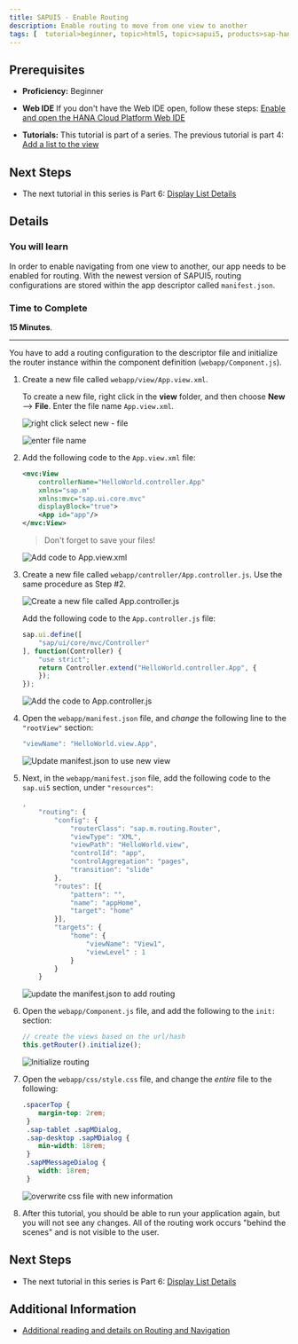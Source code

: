 ```yaml
---
title: SAPUI5 - Enable Routing
description: Enable routing to move from one view to another
tags: [  tutorial>beginner, topic>html5, topic>sapui5, products>sap-hana-cloud-platform ]
---
```

## Prerequisites  
 - **Proficiency:** Beginner 

 - **Web IDE** If you don't have the Web IDE open, follow these steps: [Enable and open the HANA Cloud Platform Web IDE](https://go.sap.com/developer/tutorials/sapui5-webide-open-webide.html)

 - **Tutorials:** This tutorial is part of a series.  The previous tutorial is part 4: [Add a list to the view](https://go.sap.com/developer/tutorials/sapui5-webide-add-list.html)

## Next Steps
 - The next tutorial in this series is Part 6: [Display List Details](https://go.sap.com/developer/tutorials/sapui5-webide-display-list-details.html)

## Details
### You will learn  
In order to enable navigating from one view to another, our app needs to be enabled for routing. With the newest version of SAPUI5, routing configurations are stored within the app descriptor called `manifest.json`.

### Time to Complete
**15 Minutes**.

---

You have to add a routing configuration to the descriptor file and initialize the router instance within the componentdefinition (`webapp/Component.js`).

1.  Create a new file called `webapp/view/App.view.xml`.  

    To create a new file, right click in the **view** folder, and then choose **New** --> **File**.  Enter the file name `App.view.xml`.
    
    ![right click select new - file](1.png)
    
    ![enter file name](1b.png)
    
2.  Add the following code to the `App.view.xml` file:

    ```xml
    <mvc:View		controllerName="HelloWorld.controller.App"		xmlns="sap.m"		xmlns:mvc="sap.ui.core.mvc"		displayBlock="true">		<App id="app"/>	</mvc:View>
	```
    > Don't forget to save your files!

    ![Add code to App.view.xml](2.png)
  
3.  Create a new file called `webapp/controller/App.controller.js`.  Use the same procedure as Step #2.

    ![Create a new file called App.controller.js](3.png)

    Add the following code to the `App.controller.js` file:

	```Javascript
	sap.ui.define([		"sap/ui/core/mvc/Controller"	], function(Controller) {		"use strict";		return Controller.extend("HelloWorld.controller.App", {		});	});
	```

    ![Add the code to App.controller.js](3b.png)

4.  Open the `webapp/manifest.json` file, and *change* the following line to the `"rootView"` section:

	```Javascript
	"viewName": "HelloWorld.view.App",
	```
    ![Update manifest.json to use new view](4.png)
	
5.  Next, in the `webapp/manifest.json` file, add the following code to the `sap.ui5` section, under `"resources"`:

    ```Javascript
    ,
		"routing": {			"config": {				"routerClass": "sap.m.routing.Router",				"viewType": "XML",				"viewPath": "HelloWorld.view",				"controlId": "app",				"controlAggregation": "pages",				"transition": "slide"			},			"routes": [{				"pattern": "",				"name": "appHome",				"target": "home"			}],			"targets": {				"home": {					"viewName": "View1",					"viewLevel" : 1				}			}		}
	```
	
    ![update the manifest.json to add routing](5.png)

6.  Open the `webapp/Component.js` file, and add the following to the `init:` section:

    ```javascript
    // create the views based on the url/hash	this.getRouter().initialize();
	```
    
    ![Initialize routing](6.png)
	
7.  Open the `webapp/css/style.css` file, and change the *entire* file to the following:

    ```css
    .spacerTop {	 	margin-top: 2rem;	 }	 .sap-tablet .sapMDialog,	 .sap-desktop .sapMDialog {
		min-width: 18rem;	 }	 .sapMMessageDialog {		width: 18rem;	 }
	```

    ![overwrite css file with new information](7.png)

8.  After this tutorial, you should be able to run your application again, but you will not see any changes.  All of the routing work occurs "behind the scenes" and is not visible to the user.   



## Next Steps
- The next tutorial in this series is Part 6: [Display List Details](https://go.sap.com/developer/tutorials/sapui5-webide-display-list-details.html)

## Additional Information
- [Additional reading and details on Routing and Navigation](https://sapui5.netweaver.ondemand.com/docs/guide/3d18f20bd2294228acb6910d8e8a5fb5.html)

